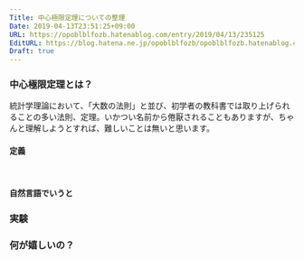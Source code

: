 ```yaml
---
Title: 中心極限定理についての整理
Date: 2019-04-13T23:51:25+09:00
URL: https://opoblblfozb.hatenablog.com/entry/2019/04/13/235125
EditURL: https://blog.hatena.ne.jp/opoblblfozb/opoblblfozb.hatenablog.com/atom/entry/17680117127027051931
Draft: true
---
```


<h3>中心極限定理とは？</h3>
<p>統計学理論において、「大数の法則」と並び、初学者の教科書では取り上げられることの多い法則、定理。いかつい名前から倦厭されることもありますが、ちゃんと理解しようとすれば、難しいことは無いと思います。</p>
<h4>定義</h4>
<p> </p>
<h4>自然言語でいうと</h4>
<h3>実験</h3>
<h3>何が嬉しいの？</h3>
